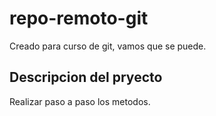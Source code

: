 # repo-remoto-git
Creado para curso de git, vamos que se puede.
## Descripcion del pryecto
Realizar paso a paso los metodos. 
